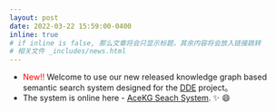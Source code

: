 ```yaml
---
layout: post
date: 2022-03-22 15:59:00-0400
inline: true  
# if inline is false, 那么文章将会只显示标题，其余内容将会放入链接跳转
# 相关文件 _includes/news.html
---
```


* <span style="color:red">New!!</span> Welcome to use our new released knowledge graph based semantic search system designed for the [DDE](https://www.ddeworld.org/) project。
* The system is online here - [AceKG Seach System](https://search.acekg.cn). :sparkles: :smile:
